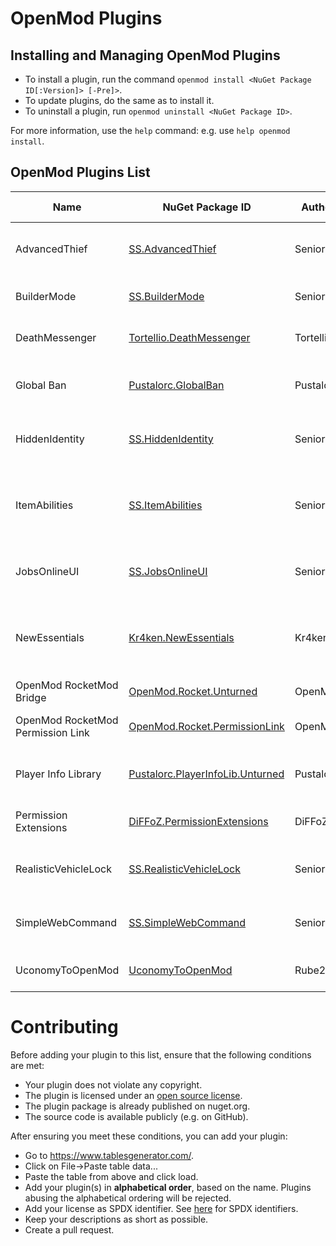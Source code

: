 # OpenMod Plugins

## Installing and Managing OpenMod Plugins
- To install a plugin, run the command `openmod install <NuGet Package ID[:Version]> [-Pre]>`.  
- To update plugins, do the same as to install it.
- To uninstall a plugin, run `openmod uninstall <NuGet Package ID>`.

For more information, use the `help` command: e.g. use `help openmod install`.

## OpenMod Plugins List
| Name                              | NuGet Package ID                                                                                     | Author    | Platform | Description                                                                                                    | License      | Source Code                                                                                       |
|-----------------------------------|------------------------------------------------------------------------------------------------------|-----------|----------|----------------------------------------------------------------------------------------------------------------|--------------|---------------------------------------------------------------------------------------------------|
| AdvancedThief                     | [SS.AdvancedThief](https://www.nuget.org/packages/SS.AdvancedThief/)                                 | Senior S  | Unturned | This plugin add a command to have a best rol in Roleplays servers!                                             | EUPL-1.2     | [GitHub](https://github.com/Senior-S/AdvancedThief-OpenMod)                                       |
| BuilderMode                       | [SS.BuilderMode](https://www.nuget.org/packages/SS.BuilderMode/)                                     | Senior S  | Unturned | A simple/shitty plugin to build with more facility.                                                            | EUPL-1.2     | [GitHub](https://github.com/Senior-S/BuilderMode-OpenMod)                                         |
| DeathMessenger                    | [Tortellio.DeathMessenger](https://www.nuget.org/packages/Tortellio.DeathMessenger)                  | Tortellio | Unturned | Sending death messages based on player death causes.                                                           | EUPL-1.2     | [GitHub](https://github.com/Tortellio/DeathMessenger)                                             |
| Global Ban                        | [Pustalorc.GlobalBan](https://www.nuget.org/packages/Pustalorc.GlobalBan/)                           | Pustalorc | Unturned | Keep bans globally between servers. Supports HWID & IP banning.                                                | EUPL-1.2     | [GitHub](https://github.com/Pustalorc/GlobalBan/)                                                 |
| HiddenIdentity                    | [SS.HiddenIdentity](https://www.nuget.org/packages/ss.hiddenidentity/)                               | Senior S  | Unturned | Now you can be a good thief, if you have a mask anyone cant see your name!                                     | EUPL-1.2     | [GitHub](https://github.com/Senior-S/HiddenIdentity-OpenMod/)                                     |
| ItemAbilities                     | [SS.ItemAbilities](https://www.nuget.org/packages/SS.ItemAbilities/)                                 | Senior S  | Unturned | You can assign effects (Speed/Jump/Gravity Multiplier) to any item like a Katana or a Hat.                     | EUPL-1.2     | [GitHub](https://github.com/Senior-S/ItemAbilities-OpenMod)                                       |
| JobsOnlineUI                      | [SS.JobsOnlineUI](https://www.nuget.org/packages/ss.jobsonlineui/)                                   | Senior S  | Unturned | A simple plugin to check the players or jobs online while press a key.                                         | EUPL-1.2     | [GitHub](https://github.com/Senior-S/JobsOnlineUI-OpenMod)                                        |
| NewEssentials                     | [Kr4ken.NewEssentials](https://www.nuget.org/packages/Kr4ken.NewEssentials)                          | Kr4ken    | Unturned | The new essential plugin for Unturned. This project aims to be a replacement for uEssentials built on OpenMod. | GPL-3.0-only | [GitHub](https://github.com/Kr4ken-9/NewEssentials)                                               |
| OpenMod RocketMod Bridge          | [OpenMod.Rocket.Unturned](https://www.nuget.org/packages/OpenMod.Rocket.Unturned)                    | OpenMod   | Unturned | Legacy RM4 support for OpenMod                                                                                 | MIT          | [GitHub](https://github.com/openmod/OpenMod/tree/master/unturned/rocketmod)                       |
| OpenMod RocketMod Permission Link | [OpenMod.Rocket.PermissionLink](https://www.nuget.org/packages/OpenMod.Rocket.PermissionLink)        | OpenMod   | Unturned | Makes RM4 use OpenMod Permissions                                                                              | EUPL-1.2     | [GitHub](https://github.com/openmod/OpenMod/tree/master/unturned/rocketmod/Rocket.PermissionLink) |
| Player Info Library               | [Pustalorc.PlayerInfoLib.Unturned](https://www.nuget.org/packages/Pustalorc.PlayerInfoLib.Unturned/) | Pustalorc | Unturned | Player Info Library, store information about all your players.                                                 | EUPL-1.2     | [GitHub](https://github.com/Pustalorc/PlayerInfoLib/)                                             |
| Permission Extensions             | [DiFFoZ.PermissionExtensions](https://www.nuget.org/packages/DiFFoZ.PermissionExtensions/)           | DiFFoZ    | Unturned | Add support prefix, suffix, and color for OpenMod                                                              | GPL-3.0-only | [GitHub](https://github.com/DiFFoZ/PermissionExtensions)                                          |
| RealisticVehicleLock              | [SS.RealisticVehicleLock](https://www.nuget.org/packages/ss.realisticvehiclelock/)                   | Senior S  | Unturned | A plugin to add more realism to your roleplay server, the name say all!                                        | EUPL-1.2     | [GitHub](https://github.com/Senior-S/RealisticVehicleLock)                                |
| SimpleWebCommand                  | [SS.SimpleWebCommand](https://www.nuget.org/packages/SS.SimpleWebCommand/)                           | Senior S  | Unturned | A simple plugin to send web request to your players and set urls with a interval.                              | EUPL-1.2     | [GitHub](https://github.com/Senior-S/SimpleWebCommand-OpenMod)                                    |
| UconomyToOpenMod                  | [UconomyToOpenMod](https://www.nuget.org/packages/UconomyToOpenMod)                                  | Rube200   | Unturned | Support rocketmod plugins to use OpenMod Economy.                                                              | GPL-3.0-only | [GitHub](https://github.com/Rube200/UconomyToOpenMod)                                             |

# Contributing

Before adding your plugin to this list, ensure that the following conditions are met:
* Your plugin does not violate any copyright.
* The plugin is licensed under an [open source license](https://opensource.org/licenses).
* The plugin package is already published on nuget.org.
* The source code is available publicly (e.g. on GitHub).

After ensuring you meet these conditions, you can add your plugin:
- Go to https://www.tablesgenerator.com/.
- Click on File->Paste table data...
- Paste the table from above and click load.
- Add your plugin(s) in **alphabetical order**, based on the name. Plugins abusing the alphabetical ordering will be rejected.
- Add your license as SPDX identifier. See [here](https://spdx.org/licenses/) for SPDX identifiers.
- Keep your descriptions as short as possible.
- Create a pull request.
